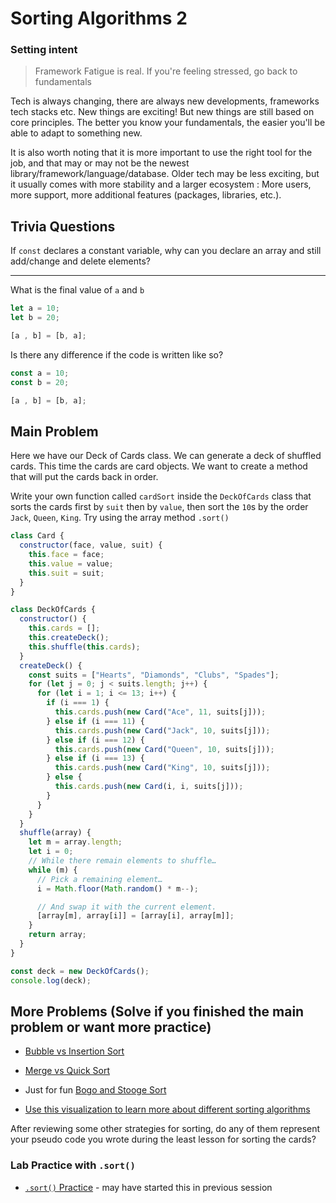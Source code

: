 # Sorting Algorithms 2

### Setting intent

> Framework Fatigue is real. If you're feeling stressed, go back to fundamentals

Tech is always changing, there are always new developments, frameworks tech stacks etc. New things are exciting! But new things are still based on core principles. The better you know your fundamentals, the easier you'll be able to adapt to something new.

It is also worth noting that it is more important to use the right tool for the job, and that may or may not be the newest library/framework/language/database. Older tech may be less exciting, but it usually comes with more stability and a larger ecosystem : More users, more support, more additional features (packages, libraries, etc.).

## Trivia Questions

If `const` declares a constant variable, why can you declare an array and still add/change and delete elements?

<hr>

What is the final value of `a` and `b`

```js
let a = 10;
let b = 20;

[a , b] = [b, a];

```

Is there any difference if the code is written like so?
```js
const a = 10;
const b = 20;

[a , b] = [b, a];

```


## Main Problem

Here we have our Deck of Cards class. We can generate a deck of shuffled cards. This time the cards are card objects. We want to create a method that will put the cards back in order.

Write your own function called `cardSort` inside the `DeckOfCards` class that sorts the cards first by `suit` then by `value`, then sort the `10`s by the order `Jack`, `Queen`, `King`. Try using the array method `.sort()`

```js
class Card {
  constructor(face, value, suit) {
    this.face = face;
    this.value = value;
    this.suit = suit;
  }
}

class DeckOfCards {
  constructor() {
    this.cards = [];
    this.createDeck();
    this.shuffle(this.cards);
  }
  createDeck() {
    const suits = ["Hearts", "Diamonds", "Clubs", "Spades"];
    for (let j = 0; j < suits.length; j++) {
      for (let i = 1; i <= 13; i++) {
        if (i === 1) {
          this.cards.push(new Card("Ace", 11, suits[j]));
        } else if (i === 11) {
          this.cards.push(new Card("Jack", 10, suits[j]));
        } else if (i === 12) {
          this.cards.push(new Card("Queen", 10, suits[j]));
        } else if (i === 13) {
          this.cards.push(new Card("King", 10, suits[j]));
        } else {
          this.cards.push(new Card(i, i, suits[j]));
        }
      }
    }
  }
  shuffle(array) {
    let m = array.length;
    let i = 0;
    // While there remain elements to shuffle…
    while (m) {
      // Pick a remaining element…
      i = Math.floor(Math.random() * m--);

      // And swap it with the current element.
      [array[m], array[i]] = [array[i], array[m]];
    }
    return array;
  }
}

const deck = new DeckOfCards();
console.log(deck);
```

## More Problems (Solve if you finished the main problem or want more practice)

- [Bubble vs Insertion Sort](https://www.youtube.com/watch?v=TZRWRjq2CAg&list=PL2aHrV9pFqNRS2b2XX2BvgQIPKh72xREP&index=8)
- [Merge vs Quick Sort](https://www.youtube.com/watch?v=es2T6KY45cA&list=PL2aHrV9pFqNRS2b2XX2BvgQIPKh72xREP&index=4)
- Just for fun [Bogo and Stooge Sort](https://www.youtube.com/watch?v=bfzYj-qGw7U&list=PL2aHrV9pFqNRS2b2XX2BvgQIPKh72xREP&index=9)

- [Use this visualization to learn more about different sorting algorithms](https://www.cs.usfca.edu/~galles/visualization/ComparisonSort.html)

After reviewing some other strategies for sorting, do any of them represent your pseudo code you wrote during the least lesson for sorting the cards?

### Lab Practice with `.sort()`

- [`.sort()` Practice](https://github.com/joinpursuit/m6-sorting-algos-practice) - may have started this in previous session
